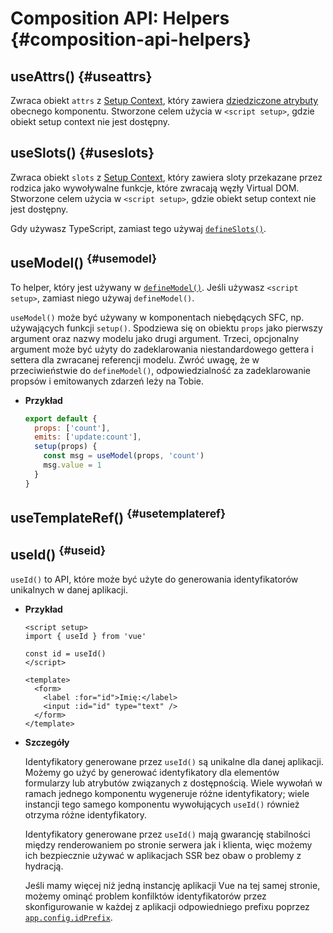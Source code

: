 # Composition API: Helpers {#composition-api-helpers}

## useAttrs() {#useattrs}

Zwraca obiekt `attrs` z [Setup Context](/api/composition-api-setup#setup-context), który zawiera [dziedziczone atrybuty](/guide/components/attrs#fallthrough-attributes) obecnego komponentu. Stworzone celem użycia w `<script setup>`, gdzie obiekt setup context nie jest dostępny.

## useSlots() {#useslots}

Zwraca obiekt `slots` z [Setup Context](/api/composition-api-setup#setup-context), który zawiera sloty przekazane przez rodzica jako wywoływalne funkcje, które zwracają węzły Virtual DOM. Stworzone celem użycia w `<script setup>`, gdzie obiekt setup context nie jest dostępny.

Gdy używasz TypeScript, zamiast tego używaj [`defineSlots()`](/api/sfc-script-setup#defineslots).

## useModel() <sup class="vt-badge" data-text="3.4+" /> {#usemodel}

To helper, który jest używany w [`defineModel()`](/api/sfc-script-setup#definemodel). Jeśli używasz `<script setup>`, zamiast niego używaj `defineModel()`.

`useModel()` może być używany w komponentach niebędących SFC, np. używających funkcji `setup()`. Spodziewa się on obiektu `props` jako pierwszy argument oraz nazwy modelu jako drugi argument. Trzeci, opcjonalny argument może być użyty do zadeklarowania niestandardowego gettera i settera dla zwracanej referencji modelu. Zwróć uwagę, że w przeciwieństwie do `defineModel()`, odpowiedzialność za zadeklarowanie propsów i emitowanych zdarzeń leży na Tobie.

- **Przykład**

  ```js
  export default {
    props: ['count'],
    emits: ['update:count'],
    setup(props) {
      const msg = useModel(props, 'count')
      msg.value = 1
    }
  }
  ```

## useTemplateRef() <sup class="vt-badge" data-text="3.5+" /> {#usetemplateref}

## useId() <sup class="vt-badge" data-text="3.5+" /> {#useid}

`useId()` to API, które może być użyte do generowania identyfikatorów unikalnych w danej aplikacji.

- **Przykład**

  ```vue
  <script setup>
  import { useId } from 'vue'

  const id = useId()
  </script>

  <template>
    <form>
      <label :for="id">Imię:</label>
      <input :id="id" type="text" />
    </form>
  </template>
  ```

- **Szczegóły**

  Identyfikatory generowane przez `useId()` są unikalne dla danej aplikacji. Możemy go użyć by generować identyfikatory dla elementów formularzy lub atrybutów związanych z dostępnością. Wiele wywołań w ramach jednego komponentu wygeneruje różne identyfikatory; wiele instancji tego samego komponentu wywołujących `useId()` również otrzyma różne identyfikatory.
  
  Identyfikatory generowane przez `useId()` mają gwarancję stabilności między renderowaniem po stronie serwera jak i klienta, więc możemy ich bezpiecznie używać w aplikacjach SSR bez obaw o problemy z hydracją.

  Jeśli mamy więcej niż jedną instancję aplikacji Vue na tej samej stronie, możemy ominąć problem konfilktów identyfikatorów przez skonfigurowanie w każdej z aplikacji odpowiedniego prefixu poprzez [`app.config.idPrefix`](/api/application#app-config-idprefix).
